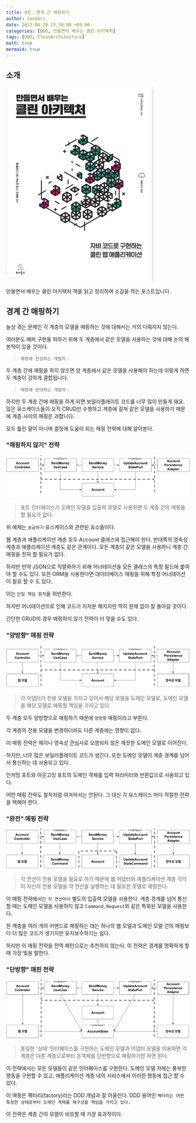 ```yaml
---
title: 8장. 경계 간 매핑하기
author: Jandari
date: 2022-04-20 23:50:00 +09:00
categories: [DDD, 만들면서 배우는 클린 아키텍처]
tags: [DDD, CleanArchitecture]
math: true
mermaid: true
---
```


## 소개

![image](/assets/img/post/2022-04-20-MakeLearnCleanArchitecture_ch8/1.jpg)

만들면서 배우는 클린 아키텍처 책을 읽고 정리하며 소감을 적는 포스트입니다.

## 경계 간 매핑하기

늘상 겪는 문제인 각 계층의 모델을 매핑하는 것에 대해서는 거의 다뤄지지 않는다.

여러분도 매퍼 구현을 피하기 위해 두 계층에서 같은 모델을 사용하는 것에 대해 논의 해 본적이 있을 것이다.

> `매핑에 찬성하는 개발자` : <br/>

두 계층 간에 매핑을 하지 않으면 양 계층에서 같은 모델을 사용해야 하는데 이렇게 하면 두 계층이 강하게 결합됩니다.

> `매핑에 반대하는 개발자` : <br/>

하지만 두 계층 간에 매핑을 하게 되면 보일러플레이트 코드를 너무 많이 만들게 돼요. 많은 유스케이스들이 오직 CRUD만 수행하고 계층에 걸쳐 같은 모델을 사용하기 때문에 계층 사이의 매핑은 과합니다.

모두 틀린 말이 아니며 결정에 도움이 되는 매핑 전략에 대해 알아본다.

### "매핑하지 않기" 전략

![image](/assets/img/post/2022-04-20-MakeLearnCleanArchitecture_ch8/2.jpg)
> 포트 인터페이스가 도메인 모델을 입출력 모델로 사용하면 두 계층 간의 매핑을 할 필요가 없다.

위 예제는 `송금하기` 유스케이스와 관련된 요소들이다.

웹 계층과 애플리케이션 계층 모두 Account 클래스에 접근해야 한다. 반대쪽의 영속성 계층과 애플리케이션 계층도 같은 관계이다. 모든 계층이 같은 모델을 사용하니 계층 간 매핑을 전혀 할 필요가 없다.

하지만 만약 JSON으로 직렬화하기 위해 어너테이션을 모든 클래스의 특정 필드에 붙여야 할 수도 있다. 또한 ORM을 사용한다면 데이터베이스 매핑을 위해 특정 어너테이션이 필요 할 수 도 있다.

이는 `단일 책임 원칙`을 위반한다.

하지만 어너테이션으로 인해 코드가 지저분 해지지만 딱히 문제 없이 잘 돌아갈 것이다.

간단한 CRUD의 경우 매핑하지 않기 전략이 더 맞을 수도 있다.

### "양방향" 매핑 전략

![image](/assets/img/post/2022-04-20-MakeLearnCleanArchitecture_ch8/3.jpg)
> 각 어댑터가 전용 모델을 가지고 있어서 해당 모델을 도메인 모델로, 도메인 모델을 해당 모델로 매핑할 책임을 가지고 있다.

두 계층 모두 양방향으로 매핑하기 때문에 `양방향` 매핑이라고 부른다.

각 계층의 전용 모델을 변경하더라도 다른 계층에는 영향이 없다.

이 매핑 전략은 웨이나 영속성 관심사로 오염되지 않은 깨끗한 도메인 모델로 이어진다.

하지만, 너무 많은 보일러플레이트 코드가 생긴다. 또한 도메인 모델이 계층 경계를 넘어서 통신하는 데 사용되고 있다.

인커밍 포트와 아웃고잉 포트의 도메인 객체를 입력 파라미터와 반환값으로 사용되고 있다.

어떤 매핑 전략도 철칙처럼 여겨져서는 안된다. 그 대신 각 유스케이스 마다 적절한 전략을 택해야 한다.

### "완전" 매핑 전략

![image](/assets/img/post/2022-04-20-MakeLearnCleanArchitecture_ch8/4.jpg)
> 각 연산이 전용 모델을 필요로 하기 때문에 웹 어댑터와 애플리케이션 계층 각각이 자신의 전용 모델을 각 연산을 실행하는 데 필요한 모델로 매핑한다.

이 매핑 전략에서는 `각 연산마다` 별도의 입출력 모델을 사용한다. 계층 경계를 넘어 통신 할 때는 도메인 모델을 사용하지 않고 `Command`, `Request`와 같은 특화된 모델을 사용한다.

한 계층을 여러 개의 커맨드로 매핑하는 데는 하나의 웹 모델과 도메인 모델 간의 매핑보다 더 많은 코드가 생기지만 유지보수하기는 쉽다.

하지만 이 매핑 전략을 전역 패턴으로는 추천하지 않는다. 이 전략은 경계를 명확하게 할 때 가장 빛을 발한다.

### "단방향" 매핀 전략

![image](/assets/img/post/2022-04-20-MakeLearnCleanArchitecture_ch8/5.jpg)
> 동일한 '상태' 인터페이스를 구현하는 도메인 모델과 어댑터 모델을 이용하면 각 계층은 다른 계층으로부터 온객체를 단반향으로 매핑하기만 하면 된다.

이 전략에서는 모든 모델들이 같은 인터페이스를 구현한다.  도메인 모델 자체는 풍부한 행동을 구현할 수 있고, 애플리케이션 계층 내의 서비스에서 이러한 행동에 접근 할 수 있다.

이 매핑은 팩터리(factory)라는 DDD 개념과 잘 어울린다. DDD 용어인 `팩터리는 어떤 특정한 상태로부터 도메인 객체를 재구성할 책임을 가지고 있다.`

이 전략은 계층 간의 모델이 비슷할 때 가장 효과적이다.

